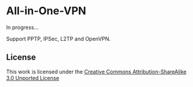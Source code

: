 # All-in-One-VPN
In progress...

Support PPTP, IPSec, L2TP and OpenVPN.

## License

This work is licensed under the <a href="http://creativecommons.org/licenses/by-sa/3.0/" target="_blank">Creative Commons Attribution-ShareAlike 3.0 Unported License</a>  


